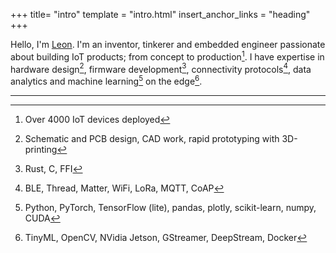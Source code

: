 +++
title= "intro"
template = "intro.html"
insert_anchor_links = "heading"
+++

Hello, I'm [Leon](https://www.linkedin.com/in/devleon/). I'm an inventor, tinkerer and embedded engineer passionate about building IoT products; from concept to production[^1].
I have expertise in hardware design[^2], firmware development[^3], connectivity protocols[^4], data analytics and machine learning[^5] on the edge[^7].

---

[^1]: Over 4000 IoT devices deployed
[^2]: Schematic and PCB design, CAD work, rapid prototyping with 3D-printing
[^3]: Rust, C, FFI
[^4]: BLE, Thread, Matter, WiFi, LoRa, MQTT, CoAP
[^5]: Python, PyTorch, TensorFlow (lite), pandas, plotly, scikit-learn, numpy, CUDA
[^7]: TinyML, OpenCV, NVidia Jetson, GStreamer, DeepStream, Docker
